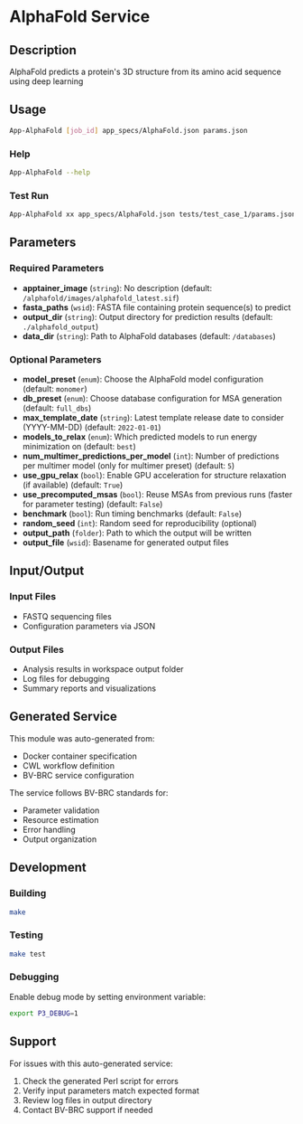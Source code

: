 # AlphaFold Service

## Description
AlphaFold predicts a protein's 3D structure from its amino acid sequence using deep learning

## Usage
```bash
App-AlphaFold [job_id] app_specs/AlphaFold.json params.json
```

### Help
```bash
App-AlphaFold --help
```

### Test Run
```bash
App-AlphaFold xx app_specs/AlphaFold.json tests/test_case_1/params.json
```

## Parameters

### Required Parameters

- **apptainer_image** (`string`): No description (default: `/alphafold/images/alphafold_latest.sif`)
- **fasta_paths** (`wsid`): FASTA file containing protein sequence(s) to predict
- **output_dir** (`string`): Output directory for prediction results (default: `./alphafold_output`)
- **data_dir** (`string`): Path to AlphaFold databases (default: `/databases`)

### Optional Parameters

- **model_preset** (`enum`): Choose the AlphaFold model configuration (default: `monomer`)
- **db_preset** (`enum`): Choose database configuration for MSA generation (default: `full_dbs`)
- **max_template_date** (`string`): Latest template release date to consider (YYYY-MM-DD) (default: `2022-01-01`)
- **models_to_relax** (`enum`): Which predicted models to run energy minimization on (default: `best`)
- **num_multimer_predictions_per_model** (`int`): Number of predictions per multimer model (only for multimer preset) (default: `5`)
- **use_gpu_relax** (`bool`): Enable GPU acceleration for structure relaxation (if available) (default: `True`)
- **use_precomputed_msas** (`bool`): Reuse MSAs from previous runs (faster for parameter testing) (default: `False`)
- **benchmark** (`bool`): Run timing benchmarks (default: `False`)
- **random_seed** (`int`): Random seed for reproducibility (optional)
- **output_path** (`folder`): Path to which the output will be written
- **output_file** (`wsid`): Basename for generated output files

## Input/Output

### Input Files
- FASTQ sequencing files
- Configuration parameters via JSON

### Output Files
- Analysis results in workspace output folder
- Log files for debugging
- Summary reports and visualizations

## Generated Service

This module was auto-generated from:
- Docker container specification
- CWL workflow definition  
- BV-BRC service configuration

The service follows BV-BRC standards for:
- Parameter validation
- Resource estimation
- Error handling
- Output organization

## Development

### Building
```bash
make
```

### Testing
```bash
make test
```

### Debugging
Enable debug mode by setting environment variable:
```bash
export P3_DEBUG=1
```

## Support

For issues with this auto-generated service:
1. Check the generated Perl script for errors
2. Verify input parameters match expected format
3. Review log files in output directory
4. Contact BV-BRC support if needed
